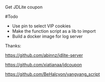 Get JDLite coupon

#Todo
 - Use pin to select VIP cookies
 - Make the function script as a lib to import
 - Build a docker image for log server

Thanks:

https://github.com/abinnz/jdlite-server

https://github.com/xiatianaa/jdcoupon

https://github.com/BeHalcyon/yangyang_script
